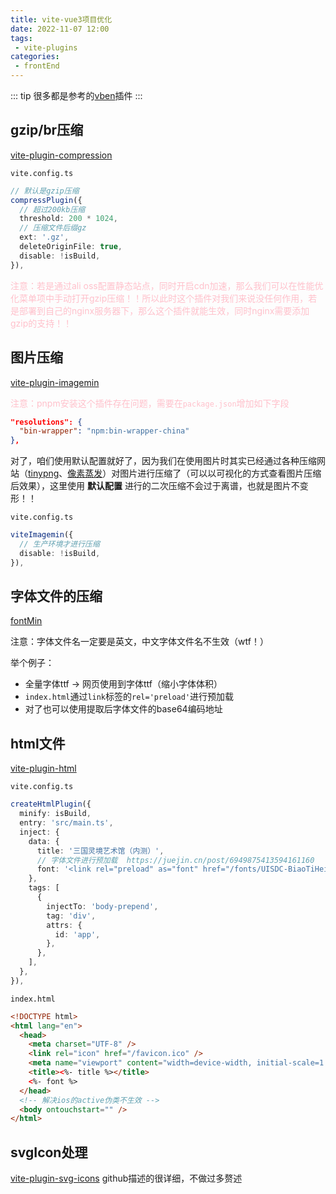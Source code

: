 ```yaml
---
title: vite-vue3项目优化
date: 2022-11-07 12:00
tags: 
 - vite-plugins
categories: 
 - frontEnd
---
```


::: tip
很多都是参考的[vben](https://github.com/vbenjs)插件
:::

## gzip/br压缩

[vite-plugin-compression](https://github.com/vbenjs/vite-plugin-compression)

`vite.config.ts`

```ts
// 默认是gzip压缩
compressPlugin({
  // 超过200kb压缩
  threshold: 200 * 1024,
  // 压缩文件后缀gz
  ext: '.gz',
  deleteOriginFile: true,
  disable: !isBuild,
}),
```

<span style="color: pink;">注意：若是通过ali oss配置静态站点，同时开启cdn加速，那么我们可以在性能优化菜单项中手动打开gzip压缩！！所以此时这个插件对我们来说没任何作用，若是部署到自己的nginx服务器下，那么这个插件就能生效，同时nginx需要添加gzip的支持！！</span>

## 图片压缩

[vite-plugin-imagemin](https://github.com/vbenjs/vite-plugin-imagemin)

<span style="color: pink;"> 注意：pnpm安装这个插件存在问题，需要在`package.json`增加如下字段</span>

```json
"resolutions": {
  "bin-wrapper": "npm:bin-wrapper-china"
},
```

对了，咱们使用默认配置就好了，因为我们在使用图片时其实已经通过各种压缩网站（[tinypng](https://tinypng.com/)、[像素蒸发](https://moonvy.com/apps/PxEvapo/)）对图片进行压缩了（可以以可视化的方式查看图片压缩后效果），这里使用 **默认配置** 进行的二次压缩不会过于离谱，也就是图片不变形！！

`vite.config.ts`

```ts
viteImagemin({
  // 生产环境才进行压缩
  disable: !isBuild,
}),
```

## 字体文件的压缩

[fontMin](http://ecomfe.github.io/fontmin/#app)

注意：字体文件名一定要是英文，中文字体文件名不生效（wtf！）

举个例子：
* 全量字体ttf -> 网页使用到字体ttf（缩小字体体积）
* `index.html`通过`link`标签的`rel='preload'`进行预加载
* 对了也可以使用提取后字体文件的base64编码地址

## html文件

[vite-plugin-html](https://github.com/vbenjs/vite-plugin-html)

`vite.config.ts`

```ts
createHtmlPlugin({
  minify: isBuild,
  entry: 'src/main.ts',
  inject: {
    data: {
      title: '三国灵境艺术馆（内测）',
      // 字体文件进行预加载  https://juejin.cn/post/6949875413594161160
      font: '<link rel="preload" as="font" href="/fonts/UISDC-BiaoTiHei.ttf" type="font/ttf" crossorigin="anonymous">',
    },
    tags: [
      {
        injectTo: 'body-prepend',
        tag: 'div',
        attrs: {
          id: 'app',
        },
      },
    ],
  },
}),
```

`index.html`

```html
<!DOCTYPE html>
<html lang="en">
  <head>
    <meta charset="UTF-8" />
    <link rel="icon" href="/favicon.ico" />
    <meta name="viewport" content="width=device-width, initial-scale=1.0, maximum-scale=1.0, minimum-scale=1.0, viewport-fit=cover" />
    <title><%- title %></title>
    <%- font %>
  </head>
  <!-- 解决ios的active伪类不生效 -->
  <body ontouchstart="" />
</html>
```

## svgIcon处理

[vite-plugin-svg-icons](https://github.com/vbenjs/vite-plugin-svg-icons)
github描述的很详细，不做过多赘述
